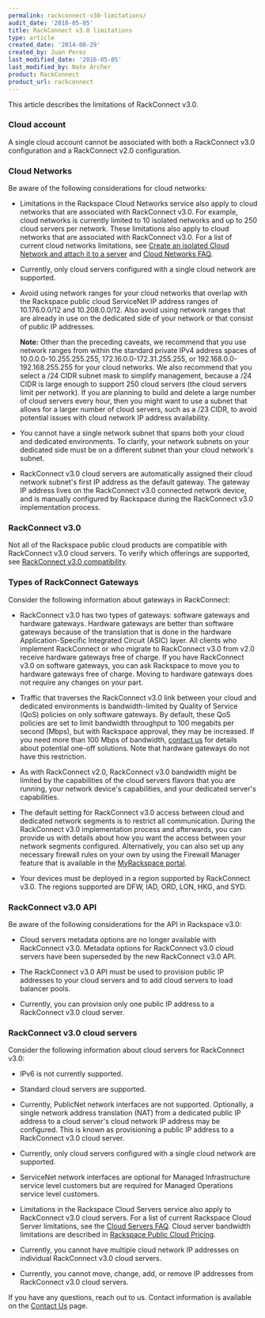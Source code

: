 ```yaml
---
permalink: rackconnect-v30-limitations/
audit_date: '2018-05-05'
title: RackConnect v3.0 limitations
type: article
created_date: '2014-08-29'
created_by: Juan Perez
last_modified_date: '2016-05-05'
last_modified_by: Nate Archer
product: RackConnect
product_url: rackconnect
---
```


This article describes the limitations of RackConnect v3.0.

### Cloud account

A single cloud account cannot be associated with both a RackConnect v3.0 configuration and a RackConnect v2.0 configuration.

### Cloud Networks

Be aware of the following considerations for cloud networks:

- Limitations in the Rackspace Cloud Networks service also apply to cloud networks that are associated with RackConnect v3.0. For example, cloud networks is currently limited to 10 isolated networks and up to 250 cloud servers per network. These limitations also apply to cloud networks that are associated with RackConnect v3.0. For a list of current cloud networks limitations, see [Create an isolated Cloud Network and attach it to a server](/how-to/create-an-isolated-cloud-network-and-attach-it-to-a-server) and [Cloud Networks FAQ](/how-to/cloud-networks-faq).

- Currently, only cloud servers configured with a single cloud network are supported.

- Avoid using network ranges for your cloud networks that overlap with the Rackspace public cloud ServiceNet IP address ranges of 10.176.0.0/12 and 10.208.0.0/12. Also avoid using network ranges that are already in use on the dedicated side of your network or that consist of public IP addresses.

  **Note:** Other than the preceding caveats, we recommend that you use network ranges from within the standard private IPv4 address spaces of 10.0.0.0-10.255.255.255, 172.16.0.0-172.31.255.255, or 192.168.0.0-192.168.255.255 for your cloud networks. We also recommend that you select a /24 CIDR subnet mask to simplify management, because a /24 CIDR is large enough to support 250 cloud servers (the cloud servers limit per network). If you are planning to build and delete a large number of cloud servers every hour, then you might want to use a subnet that allows for a larger number of cloud servers, such as a /23 CIDR, to avoid potential issues with cloud network IP address availability.

- You cannot have a single network subnet that spans both your cloud and dedicated environments. To clarify, your network subnets on your dedicated side must be on a different subnet than your cloud network's subnet.

- RackConnect v3.0 cloud servers are automatically assigned their cloud network subnet's first IP address as the default gateway. The gateway IP address lives on the RackConnect v3.0 connected network device, and is manually configured by Rackspace during the RackConnect v3.0 implementation process.

### RackConnect v3.0

Not all of the Rackspace public cloud products are compatible with RackConnect v3.0 cloud servers. To verify which offerings are supported, see [RackConnect v3.0 compatibility](/how-to/rackconnect-v30-compatibility).

### Types of RackConnect Gateways

Consider the following information about gateways in RackConnect:

- RackConnect v3.0 has two types of gateways: software gateways and hardware gateways. Hardware gateways are better than
software gateways because of the translation that is done in the hardware Application-Specific Integrated Circuit (ASIC) layer. All clients who implement RackConnect or who migrate to RackConnect v3.0 from v2.0 receive hardware gateways free  of charge. If you have RackConnect v3.0 on software gateways, you can ask Rackspace to move you to hardware gateways free of charge. Moving to hardware gateways does not require any changes on your part.
 
- Traffic that traverses the RackConnect v3.0 link between your cloud and dedicated environments is bandwidth-limited by  Quality of Service (QoS) policies on only software gateways. By default, these QoS policies are set to limit bandwidth throughput to 100 megabits per second (Mbps), but with Rackspace approval, they may be increased. If you need more than 100 Mbps of bandwidth, [contact us](/how-to/support/) for details about potential one-off solutions. Note that hardware gateways do not have this restriction.

- As with RackConnect v2.0, RackConnect v3.0 bandwidth might be limited by the capabilities of the cloud servers flavors that you are running, your network device's capabilities, and your dedicated server's capabilities.

- The default setting for RackConnect v3.0 access between cloud and dedicated network segments is to restrict all communication. During the RackConnect v3.0 implementation process and afterwards, you can provide us with details about how you want the access between your network segments configured. Alternatively, you can also set up any necessary firewall rules on your own by using the Firewall Manager feature that is available in the [MyRackspace portal](https://my.rackspace.com/).

- Your devices must be deployed in a region supported by RackConnect v3.0. The regions supported are DFW, IAD, ORD, LON, HKG, and SYD.

### RackConnect v3.0 API

Be aware of the following considerations for the API in Rackspace v3.0:

- Cloud servers metadata options are no longer available with RackConnect v3.0. Metadata options for RackConnect v3.0 cloud servers have been superseded by the new RackConnect v3.0 API.

- The RackConnect v3.0 API must be used to provision public IP addresses to your cloud servers and to add cloud servers to load balancer pools.

- Currently, you can provision only one public IP address to a RackConnect v3.0 cloud server.

### RackConnect v3.0 cloud servers

Consider the following information about cloud servers for RackConnect v3.0:

- IPv6 is not currently supported.

- Standard cloud servers are supported.

- Currently, PublicNet network interfaces are not supported. Optionally, a single network address translation (NAT) from a dedicated public IP address to a cloud server's cloud network IP address may be configured. This is known as provisioning a public IP address to a RackConnect v3.0 cloud server.

- Currently, only cloud servers configured with a single cloud network are supported.

- ServiceNet network interfaces are optional for Managed Infrastructure service level customers but are required for Managed Operations service level customers.

- Limitations in the Rackspace Cloud Servers service also apply to RackConnect v3.0 cloud servers. For a list of current Rackspace Cloud Server limitations, see the [Cloud Servers FAQ](/how-to/cloud-servers-faq). Cloud server bandwidth limitations are described in [Rackspace Public Cloud Pricing](http://www.rackspace.com/cloud/public-pricing/#cloud-servers).

- Currently, you cannot have multiple cloud network IP addresses on individual RackConnect v3.0 cloud servers.

- Currently, you cannot move, change, add, or remove IP addresses from RackConnect v3.0 cloud servers.

If you have any questions, reach out to us. Contact information is available on the [Contact Us](/how-to/support) page.
